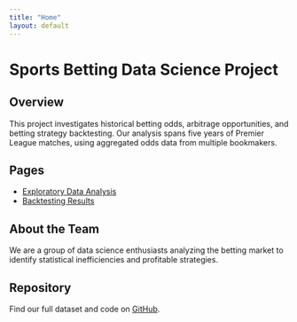 ```yaml
---
title: "Home"
layout: default
---
```


# Sports Betting Data Science Project

## Overview
This project investigates historical betting odds, arbitrage opportunities, and betting strategy backtesting. Our analysis spans five years of Premier League matches, using aggregated odds data from multiple bookmakers.

## Pages
- [Exploratory Data Analysis](eda.md)
- [Backtesting Results](backtesting.md)

## About the Team
We are a group of data science enthusiasts analyzing the betting market to identify statistical inefficiencies and profitable strategies.

## Repository
Find our full dataset and code on [GitHub](https://github.com/your-repo).
